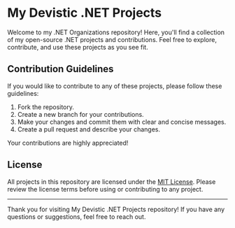 # My Devistic .NET Projects

Welcome to my .NET Organizations repository! Here, you'll find a collection of my open-source .NET projects and contributions. Feel free to explore, contribute, and use these projects as you see fit.
<!--
## Table of Contents

- [Project 1](#project-1)
- [Project 2](#project-2)
- [Project 3](#project-3)
- [Contribution Guidelines](#contribution-guidelines)
- [License](#license)

## Project 1

**Project Name:** [Project 1](link-to-repo)

**Description:** Briefly describe the project and its purpose.

**Features:**
- List some key features of the project.
- Highlight what makes this project unique.

**Technologies Used:** List the technologies, frameworks, and tools used in this project.

**Usage:** Provide instructions on how to use and set up the project.

**Contributing:** Information about how others can contribute to this project.

## Project 2

**Project Name:** [Project 2](link-to-repo)

**Description:** Briefly describe the project and its purpose.

**Features:**
- List some key features of the project.
- Highlight what makes this project unique.

**Technologies Used:** List the technologies, frameworks, and tools used in this project.

**Usage:** Provide instructions on how to use and set up the project.

**Contributing:** Information about how others can contribute to this project.

## Project 3

**Project Name:** [Project 3](link-to-repo)

**Description:** Briefly describe the project and its purpose.

**Features:**
- List some key features of the project.
- Highlight what makes this project unique.

**Technologies Used:** List the technologies, frameworks, and tools used in this project.

**Usage:** Provide instructions on how to use and set up the project.

**Contributing:** Information about how others can contribute to this project.
-->

## Contribution Guidelines

If you would like to contribute to any of these projects, please follow these guidelines:

1. Fork the repository.
2. Create a new branch for your contributions.
3. Make your changes and commit them with clear and concise messages.
4. Create a pull request and describe your changes.

Your contributions are highly appreciated!

## License

All projects in this repository are licensed under the [MIT License](LICENSE). Please review the license terms before using or contributing to any project.

---

Thank you for visiting My Devistic .NET Projects repository! If you have any questions or suggestions, feel free to reach out.
